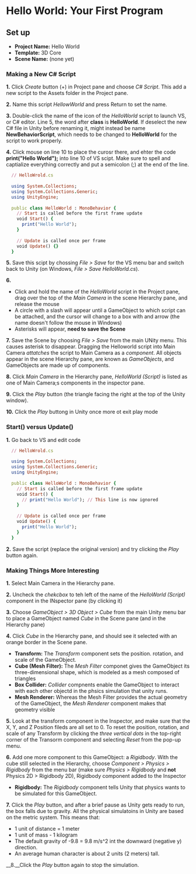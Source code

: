 Hello World: Your First Program
==================================

## Set up
* __Project Name:__ Hello World
* __Template:__ 3D Core
* __Scene Name:__ (none yet)

### Making a New C# Script
__1.__ Click _Create_ button (+) in Project pane and choose _C# Script_. This add a new script to the Assets folder in the Project pane.

__2.__ Name this script _HellowWorld_ and press Return to set the name.

__3.__ Double-click the name of the icon of the _HelloWorld_ script to launch VS, or C# editor. Line 5, the word after __class__ is __HelloWorld__. If deselect the new C# file in Unity before renaming it, might instead be name __NewBehaviorScript__, which needs to be changed to __HelloWorld__ for the script to work properly.

__4.__ Click mouse on line 10 to place the curosr there, and ehter the code __print("Hello World");__ into line 10 of VS scipt. Make sure to spell and captialize everything correctly and put a semicolon (;) at the end of the line.

```ruby
  // HelloWrold.cs
  
  using System.Collections;
  using System.Collections.Generic;
  using UnityEngine;
  
  public class HelloWorld : MonoBehavior {
    // Start is called before the first frame update
    void Start() {
      print("Hello World");
    }
  
    // Update is called once per frame
    void Update() {}
  }
```

__5.__ Save this scipt by chossing _File > Save_ for the VS menu bar and switch back to Unity (on Windows, _File > Save HelloWorld.cs_).

__6.__ 
* Click and hold the name of the _HelloWorld_ script in the Project pane, drag over the top of the _Main Camera_ in the scene Hierarchy pane, and release the mouse
* A circle with a slash will appear until a GameObject to which script can be attached, and the cursor will change to a box with and arrow (the name doesn't follow the mouse in Windows)
* Asterisks will appear, __need to save the Scene__

__7.__ Save the Scene by choosing _File > Save_ from the main UNity menu. This causes asterisk to disappear. Dragging the Helloworld script into Main Camera _attatches_ the script to Main Camera as a _component_. All objects appear in the scene Hierarchy pane, are known as _GameObjects_, and GameObjects are made up of components.

__8.__ Click _Main Camera_ in the Hierarchy pane, _HelloWorld (Script)_ is listed as one of Main Camera;s components in the inspector pane.

__9.__ Click the _Play_ button (the triangle facing the right at the top of the Unity window).

__10.__ Click the _Play_ buttong in Unity once more ot exit play mode


### Start() versus Update()
__1.__ Go back to VS and edit code

```ruby
  // HelloWrold.cs
  
  using System.Collections;
  using System.Collections.Generic;
  using UnityEngine;
  
  public class HelloWorld : MonoBehavior {
    // Start is called before the first frame update
    void Start() {
      // print("Hello World"); // This line is now ignored
    }
  
    // Update is called once per frame
    void Update() {
      print("Hello World");
    }
  }
```

__2.__ Save the script (replace the original version) and try clicking the _Play_ button again.


### Making Things More Interesting
__1.__ Select Main Camera in the Hierarchy pane.

__2.__ Uncheck the _chekcbox_ to teh left of the name of the _HelloWorld (Script)_ component in the INspector pane (by clicking it)

__3.__ Choose _GameObject > 3D Object > Cube_ from the main Unity menu bar to place a GameObject named _Cube_ in the Scene pane (and in the Hierarchy pane)

__4.__ Click _Cube_ in the Hierarchy pane, and should see it selected with an orange border in the Scene pane.
* __Transform:__ The _Transform_ component sets the position. rotation, and scale of the GameObject.
* __Cube (Mesh Filter):__ The _Mesh Filter_ componet gives the GameObject its three-dimensional shape, which is modeled as a mesh composed of triangles
* __Box Collider:__ _Collider_ compnents enable the GameObject to interact with each other objectd in the phsics simulation that unity runs.
* __Mesh Renderer:__ Whereas the Mesh Filter provides the actual geometry of the GameObject, the _Mesh Renderer_ component makes that geometry visible

__5.__ Look at the transform component in the Inspector, and make sure that the X, Y, and Z Position fileds are all set to 0. To reset the position, rotation, and scale of any Transform by clicking the _three vertical dots_ in the top-right corner of the Transorm component and selecting _Reset_ from the pop-up menu.

__6.__ Add one more component to this GameObject: a _Rigidbody_. With the cube still selected in the Hierarchy, choose _Component > Physics > Rigidbody_ from the menu bar (make sure _Physics > Rigidbody_ and __not__ Physics 2D > Rigidbody 2D), Rigidbody component added to the Inspector
* __Rigidbody:__ The _Rigidbody_ component tells Unity that physics wants to be simulated for this GameObject.

__7.__ Click the _Play_ button, and after a brief pause as Unity gets ready to run, the box falls due to gravity. All the physical simulatoins in Unity are based on the metric system. This means that:
* 1 unit of distance = 1 meter
* 1 unit of mass - 1 kilogram
* The default gravity of -9.8 = 9.8 m/s^2 int the downward (negative y) direction.
* An average human character is about 2 units (2 meters) tall.

__8.__Click the _Play_ button again to stop the simulation.
